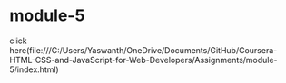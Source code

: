 # module-5
click here(file:///C:/Users/Yaswanth/OneDrive/Documents/GitHub/Coursera-HTML-CSS-and-JavaScript-for-Web-Developers/Assignments/module-5/index.html)
